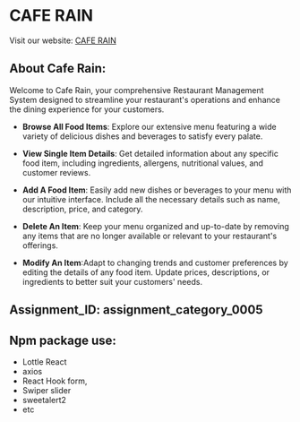 
# CAFE RAIN

Visit our website: [CAFE RAIN ](https://cafe-rain.web.app/)

## About Cafe Rain:
Welcome to Cafe Rain, your comprehensive Restaurant Management System designed to streamline your restaurant's operations and enhance the dining experience for your customers.






- **Browse All Food Items**:  Explore our extensive menu featuring a wide variety of delicious dishes and beverages to satisfy every palate.
  
  
- **View Single Item Details**:  Get detailed information about any specific food item, including ingredients, allergens, nutritional values, and customer reviews.

- **Add A Food Item**:  Easily add new dishes or beverages to your menu with our intuitive interface. Include all the necessary details such as name, description, price, and category.


- **Delete An Item**: Keep your menu organized and up-to-date by removing any items that are no longer available or relevant to your restaurant's offerings.
  
- **Modify An Item**:Adapt to changing trends and customer preferences by editing the details of any food item. Update prices, descriptions, or ingredients to better suit your customers' needs.



## Assignment_ID: assignment_category_0005

##  Npm package use:

- Lottle React
- axios
- React Hook form,
- Swiper slider
- sweetalert2
- etc









